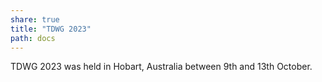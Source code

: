 ```yaml
---
share: true
title: "TDWG 2023"
path: docs
---
```


TDWG 2023 was held in Hobart, Australia between 9th and 13th October.
